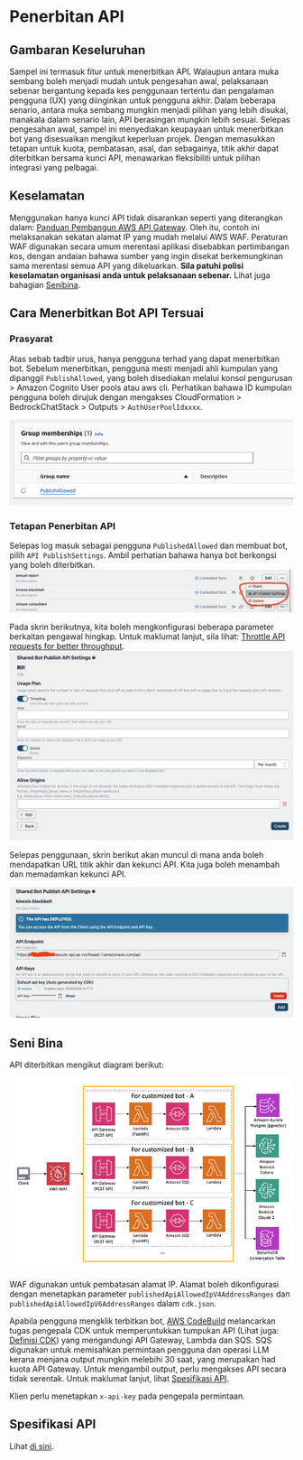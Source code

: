 # Penerbitan API

## Gambaran Keseluruhan

Sampel ini termasuk fitur untuk menerbitkan API. Walaupun antara muka sembang boleh menjadi mudah untuk pengesahan awal, pelaksanaan sebenar bergantung kepada kes penggunaan tertentu dan pengalaman pengguna (UX) yang diinginkan untuk pengguna akhir. Dalam beberapa senario, antara muka sembang mungkin menjadi pilihan yang lebih disukai, manakala dalam senario lain, API berasingan mungkin lebih sesuai. Selepas pengesahan awal, sampel ini menyediakan keupayaan untuk menerbitkan bot yang disesuaikan mengikut keperluan projek. Dengan memasukkan tetapan untuk kuota, pembatasan, asal, dan sebagainya, titik akhir dapat diterbitkan bersama kunci API, menawarkan fleksibiliti untuk pilihan integrasi yang pelbagai.

## Keselamatan

Menggunakan hanya kunci API tidak disarankan seperti yang diterangkan dalam: [Panduan Pembangun AWS API Gateway](https://docs.aws.amazon.com/apigateway/latest/developerguide/api-gateway-api-usage-plans.html). Oleh itu, contoh ini melaksanakan sekatan alamat IP yang mudah melalui AWS WAF. Peraturan WAF digunakan secara umum merentasi aplikasi disebabkan pertimbangan kos, dengan andaian bahawa sumber yang ingin disekat berkemungkinan sama merentasi semua API yang dikeluarkan. **Sila patuhi polisi keselamatan organisasi anda untuk pelaksanaan sebenar.** Lihat juga bahagian [Senibina](#architecture).

## Cara Menerbitkan Bot API Tersuai

### Prasyarat

Atas sebab tadbir urus, hanya pengguna terhad yang dapat menerbitkan bot. Sebelum menerbitkan, pengguna mesti menjadi ahli kumpulan yang dipanggil `PublishAllowed`, yang boleh disediakan melalui konsol pengurusan > Amazon Cognito User pools atau aws cli. Perhatikan bahawa ID kumpulan pengguna boleh dirujuk dengan mengakses CloudFormation > BedrockChatStack > Outputs > `AuthUserPoolIdxxxx`.

![](./imgs/group_membership_publish_allowed.png)

### Tetapan Penerbitan API

Selepas log masuk sebagai pengguna `PublishedAllowed` dan membuat bot, pilih `API PublishSettings`. Ambil perhatian bahawa hanya bot berkongsi yang boleh diterbitkan.
![](./imgs/bot_api_publish_screenshot.png)

Pada skrin berikutnya, kita boleh mengkonfigurasi beberapa parameter berkaitan pengawal hingkap. Untuk maklumat lanjut, sila lihat: [Throttle API requests for better throughput](https://docs.aws.amazon.com/apigateway/latest/developerguide/api-gateway-request-throttling.html).
![](./imgs/bot_api_publish_screenshot2.png)

Selepas penggunaan, skrin berikut akan muncul di mana anda boleh mendapatkan URL titik akhir dan kekunci API. Kita juga boleh menambah dan memadamkan kekunci API.

![](./imgs/bot_api_publish_screenshot3.png)

## Seni Bina

API diterbitkan mengikut diagram berikut:

![](./imgs/published_arch.png)

WAF digunakan untuk pembatasan alamat IP. Alamat boleh dikonfigurasi dengan menetapkan parameter `publishedApiAllowedIpV4AddressRanges` dan `publishedApiAllowedIpV6AddressRanges` dalam `cdk.json`.

Apabila pengguna mengklik terbitkan bot, [AWS CodeBuild](https://aws.amazon.com/codebuild/) melancarkan tugas pengepala CDK untuk memperuntukkan tumpukan API (Lihat juga: [Definisi CDK](../cdk/lib/api-publishment-stack.ts)) yang mengandungi API Gateway, Lambda dan SQS. SQS digunakan untuk memisahkan permintaan pengguna dan operasi LLM kerana menjana output mungkin melebihi 30 saat, yang merupakan had kuota API Gateway. Untuk mengambil output, perlu mengakses API secara tidak serentak. Untuk maklumat lanjut, lihat [Spesifikasi API](#api-specification).

Klien perlu menetapkan `x-api-key` pada pengepala permintaan.

## Spesifikasi API

Lihat [di sini](https://aws-samples.github.io/bedrock-chat).